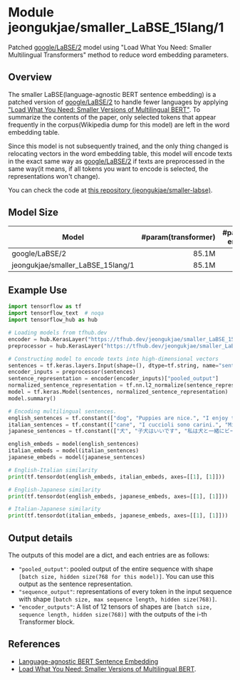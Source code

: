 # Module jeongukjae/smaller_LaBSE_15lang/1

Patched [google/LaBSE/2](https://tfhub.dev/google/LaBSE/2) model using "Load What You Need: Smaller Multilingual Transformers" method to reduce word embedding parameters.

<!-- asset-path: https://github.com/jeongukjae/smaller-labse/releases/download/15lang-1/smaller_LaBSE_15lang.tar.gz -->
<!-- network-architecture: transformer -->
<!-- task: text-embedding -->
<!-- fine-tunable: true -->
<!-- format: saved_model_2 -->
<!-- language: ar -->
<!-- language: zh-cn -->
<!-- language: en -->
<!-- language: fr -->
<!-- language: de -->
<!-- language: it -->
<!-- language: ja -->
<!-- language: ko -->
<!-- language: nl -->
<!-- language: pl -->
<!-- language: pt -->
<!-- language: es -->
<!-- language: th -->
<!-- language: tr -->
<!-- language: ru -->

## Overview

The smaller LaBSE(language-agnostic BERT sentence embedding) is a patched version of [google/LaBSE/2](https://tfhub.dev/google/LaBSE/2) to handle fewer languages by applying ["Load What You Need: Smaller Versions of Multilingual BERT"](https://arxiv.org/abs/2010.05609). To summarize the contents of the paper, only selected tokens that appear frequently in the corpus(Wikipedia dump for this model) are left in the word embedding table.

Since this model is not subsequently trained, and the only thing changed is relocating vectors in the word embedding table, this model will encode texts in the exact same way as [google/LaBSE/2](https://tfhub.dev/google/LaBSE/2) if texts are preprocessed in the same way(it means, if all tokens you want to encode is selected, the representations won't change).

You can check the code at [this repository (jeongukjae/smaller-labse)](https://github.com/jeongukjae/smaller-labse).

## Model Size

| Model                             | #param(transformer) | #param(word embedding) | #param(model) | vocab size |
| --------------------------------- | ------------------: | ---------------------: | ------------: | ---------: |
| google/LaBSE/2                    |               85.1M |                 384.9M |        470.9M |    501,153 |
| jeongukjae/smaller_LaBSE_15lang/1 |               85.1M |                 133.1M |        219.2M |    173,347 |

## Example Use

```python
import tensorflow as tf
import tensorflow_text  # noqa
import tensorflow_hub as hub

# Loading models from tfhub.dev
encoder = hub.KerasLayer("https://tfhub.dev/jeongukjae/smaller_LaBSE_15lang/1")
preprocessor = hub.KerasLayer("https://tfhub.dev/jeongukjae/smaller_LaBSE_15lang_preprocess/1")

# Constructing model to encode texts into high-dimensional vectors
sentences = tf.keras.layers.Input(shape=(), dtype=tf.string, name="sentences")
encoder_inputs = preprocessor(sentences)
sentence_representation = encoder(encoder_inputs)["pooled_output"]
normalized_sentence_representation = tf.nn.l2_normalize(sentence_representation, axis=-1)  # for cosine similarity
model = tf.keras.Model(sentences, normalized_sentence_representation)
model.summary()

# Encoding multilingual sentences.
english_sentences = tf.constant(["dog", "Puppies are nice.", "I enjoy taking long walks along the beach with my dog."])
italian_sentences = tf.constant(["cane", "I cuccioli sono carini.", "Mi piace fare lunghe passeggiate lungo la spiaggia con il mio cane."])
japanese_sentences = tf.constant(["犬", "子犬はいいです", "私は犬と一緒にビーチを散歩するのが好きです"])

english_embeds = model(english_sentences)
italian_embeds = model(italian_sentences)
japanese_embeds = model(japanese_sentences)

# English-Italian similarity
print(tf.tensordot(english_embeds, italian_embeds, axes=[[1], [1]]))

# English-Japanese similarity
print(tf.tensordot(english_embeds, japanese_embeds, axes=[[1], [1]]))

# Italian-Japanese similarity
print(tf.tensordot(italian_embeds, japanese_embeds, axes=[[1], [1]]))
```

## Output details

The outputs of this model are a dict, and each entries are as follows:

* `"pooled_output"`: pooled output of the entire sequence with shape `[batch size, hidden size(768 for this model)]`. You can use this output as the sentence representation.
* `"sequence_output"`: representations of every token in the input sequence with shape `[batch size, max sequence length, hidden size(768)]`.
* `"encoder_outputs"`: A list of 12 tensors of shapes are `[batch size, sequence length, hidden size(768)]` with the outputs of the i-th Transformer block.

## References

* [Language-agnostic BERT Sentence Embedding](https://arxiv.org/abs/2007.01852)
* [Load What You Need: Smaller Versions of Multilingual BERT](https://arxiv.org/abs/2010.05609).
